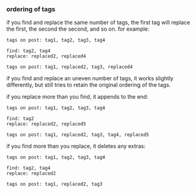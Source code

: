 ### ordering of tags
if you find and replace the same number of tags, the first tag will replace the first,
the second the second, and so on. for example:
```
tags on post: tag1, tag2, tag3, tag4

find: tag2, tag4
replace: replaced2, replaced4

tags on post: tag1, replaced2, tag3, replaced4
```

if you find and replace an uneven number of tags, it works slightly differently,
but still tries to retain the original ordering of the tags.

if you replace more than you find, it appends to the end:
```
tags on post: tag1, tag2, tag3, tag4

find: tag2
replace: replaced2, replaced5

tags on post: tag1, replaced2, tag3, tag4, replaced5
```

if you find more than you replace, it deletes any extras:
```
tags on post: tag1, tag2, tag3, tag4

find: tag2, tag4
replace: replaced2

tags on post: tag1, replaced2, tag3
```
